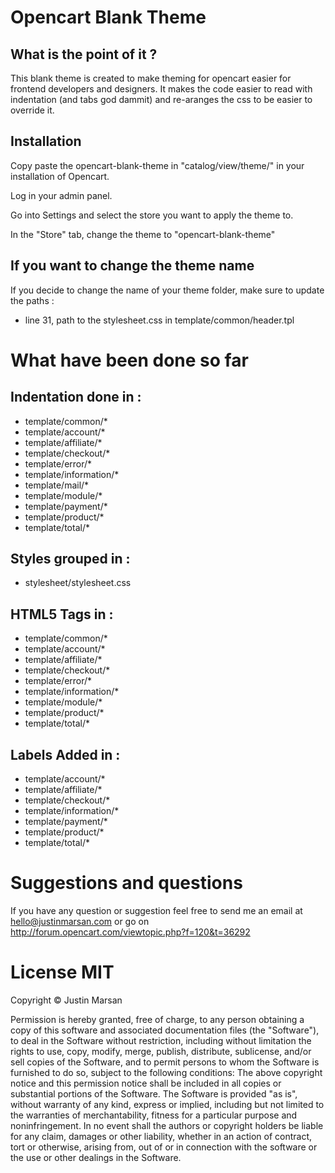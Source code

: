Opencart Blank Theme
====================

What is the point of it ?
-------------------------

This blank theme is created to make theming for opencart easier for frontend developers and designers. It makes the code easier to read with indentation (and tabs god dammit) and re-aranges the css to be easier to override it.

Installation
------------

Copy paste the opencart-blank-theme in "catalog/view/theme/" in your installation of Opencart.

Log in your admin panel.

Go into Settings and select the store you want to apply the theme to.

In the "Store" tab, change the theme to "opencart-blank-theme"

If you want to change the theme name
------------------------------------

If you decide to change the name of your theme folder, make sure to update the paths :

- line 31, path to the stylesheet.css in template/common/header.tpl

What have been done so far
==========================

Indentation done in :
---------------------

- template/common/*
- template/account/*
- template/affiliate/*
- template/checkout/*
- template/error/*
- template/information/*
- template/mail/*
- template/module/*
- template/payment/*
- template/product/*
- template/total/*

Styles grouped in :
-------------------

- stylesheet/stylesheet.css

HTML5 Tags in :
---------------

- template/common/*
- template/account/*
- template/affiliate/*
- template/checkout/*
- template/error/*
- template/information/*
- template/module/*
- template/product/*
- template/total/*


Labels Added in :
-----------------

- template/account/*
- template/affiliate/*
- template/checkout/*
- template/information/*
- template/payment/*
- template/product/*
- template/total/*

Suggestions and questions
=========================

If you have any question or suggestion feel free to send me an email at hello@justinmarsan.com or go on http://forum.opencart.com/viewtopic.php?f=120&t=36292

License MIT
===========

Copyright © Justin Marsan

Permission is hereby granted, free of charge, to any person obtaining a copy of this software and associated documentation files (the "Software"), to deal in the Software without restriction, including without limitation the rights to use, copy, modify, merge, publish, distribute, sublicense, and/or sell copies of the Software, and to permit persons to whom the Software is furnished to do so, subject to the following conditions:
The above copyright notice and this permission notice shall be included in all copies or substantial portions of the Software.
The Software is provided "as is", without warranty of any kind, express or implied, including but not limited to the warranties of merchantability, fitness for a particular purpose and noninfringement. In no event shall the authors or copyright holders be liable for any claim, damages or other liability, whether in an action of contract, tort or otherwise, arising from, out of or in connection with the software or the use or other dealings in the Software.